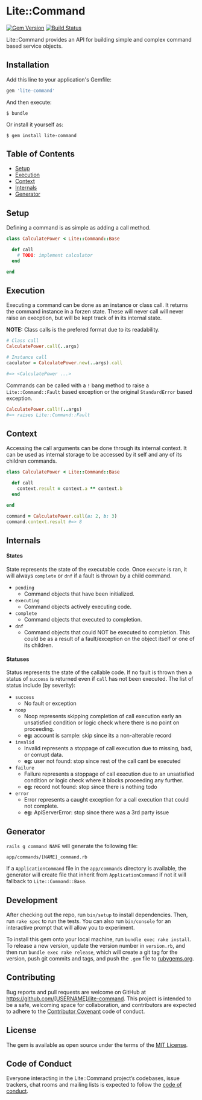 # Lite::Command

[![Gem Version](https://badge.fury.io/rb/lite-command.svg)](http://badge.fury.io/rb/lite-command)
[![Build Status](https://travis-ci.org/drexed/lite-command.svg?branch=master)](https://travis-ci.org/drexed/lite-command)

Lite::Command provides an API for building simple and complex command based service objects.

## Installation

Add this line to your application's Gemfile:

```ruby
gem 'lite-command'
```

And then execute:

    $ bundle

Or install it yourself as:

    $ gem install lite-command

## Table of Contents

* [Setup](#setup)
* [Execution](#execution)
* [Context](#context)
* [Internals](#Internals)
* [Generator](#generator)

## Setup

Defining a command is as simple as adding a call method.

```ruby
class CalculatePower < Lite::Command::Base

  def call
    # TODO: implement calculator
  end

end
```

## Execution

Executing a command can be done as an instance or class call.
It returns the command instance in a forzen state.
These will never call will never raise an execption, but will
be kept track of in its internal state.

**NOTE:** Class calls is the prefered format due to its readability.

```ruby
# Class call
CalculatePower.call(..args)

# Instance call
caculator = CalculatePower.new(..args).call

#=> <CalculatePower ...>
```

Commands can be called with a `!` bang method to raise a
`Lite::Command::Fault` based exception or the original
`StandardError` based exception.

```ruby
CalculatePower.call!(..args)
#=> raises Lite::Command::Fault
```

## Context

Accessing the call arguments can be done through its internal context.
It can be used as internal storage to be accessed by it self and any
of its children commands.

```ruby
class CalculatePower < Lite::Command::Base

  def call
    context.result = context.a ** context.b
  end

end

command = CalculatePower.call(a: 2, b: 3)
command.context.result #=> 8
```

## Internals

#### States
State represents the state of the executable code. Once `execute`
is ran, it will always `complete` or `dnf` if a fault is thrown by a
child command.

- `pending`
    - Command objects that have been initialized.
- `executing`
    - Command objects actively executing code.
- `complete`
    - Command objects that executed to completion.
- `dnf`
    - Command objects that could NOT be executed to completion.
      This could be as a result of a fault/exception on the
      object itself or one of its children.

#### Statuses

Status represents the state of the callable code. If no fault
is thrown then a status of `success` is returned even if `call`
has not been executed. The list of status include (by severity):

- `success`
    - No fault or exception
- `noop`
    - Noop represents skipping completion of call execution early
      an unsatisfied condition or logic check where there is no
      point on proceeding.
    - **eg:** account is sample: skip since its a non-alterable record
- `invalid`
    - Invalid represents a stoppage of call execution due to
      missing, bad, or corrupt data.
    - **eg:** user not found: stop since rest of the call cant be executed
- `failure`
    - Failure represents a stoppage of call execution due to
      an unsatisfied condition or logic check where it blocks
      proceeding any further.
    - **eg:** record not found: stop since there is nothing todo
- `error`
    - Error represents a caught exception for a call execution
      that could not complete.
    - **eg:** ApiServerError: stop since there was a 3rd party issue

## Generator

`rails g command NAME` will generate the following file:

```erb
app/commands/[NAME]_command.rb
```

If a `ApplicationCommand` file in the `app/commands` directory is available, the
generator will create file that inherit from `ApplicationCommand` if not it will
fallback to `Lite::Command::Base`.

## Development

After checking out the repo, run `bin/setup` to install dependencies. Then, run `rake spec` to run the tests. You can also run `bin/console` for an interactive prompt that will allow you to experiment.

To install this gem onto your local machine, run `bundle exec rake install`. To release a new version, update the version number in `version.rb`, and then run `bundle exec rake release`, which will create a git tag for the version, push git commits and tags, and push the `.gem` file to [rubygems.org](https://rubygems.org).

## Contributing

Bug reports and pull requests are welcome on GitHub at https://github.com/[USERNAME]/lite-command. This project is intended to be a safe, welcoming space for collaboration, and contributors are expected to adhere to the [Contributor Covenant](http://contributor-covenant.org) code of conduct.

## License

The gem is available as open source under the terms of the [MIT License](https://opensource.org/licenses/MIT).

## Code of Conduct

Everyone interacting in the Lite::Command project’s codebases, issue trackers, chat rooms and mailing lists is expected to follow the [code of conduct](https://github.com/[USERNAME]/lite-command/blob/master/CODE_OF_CONDUCT.md).
